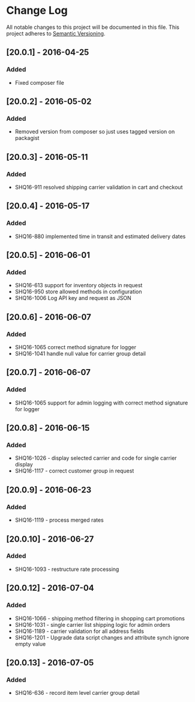 # Change Log
All notable changes to this project will be documented in this file.
This project adheres to [Semantic Versioning](http://semver.org/).

## [20.0.1] - 2016-04-25
### Added
- Fixed composer file

## [20.0.2] - 2016-05-02
### Added
- Removed version from composer so just uses tagged version on packagist

## [20.0.3] - 2016-05-11
### Added
- SHQ16-911 resolved shipping carrier validation in cart and checkout

## [20.0.4] - 2016-05-17
### Added
- SHQ16-880 implemented time in transit and estimated delivery dates

## [20.0.5] - 2016-06-01
### Added
- SHQ16-613 support for inventory objects in request
- SHQ16-950 store allowed methods in configuration
- SHQ16-1006 Log API key and request as JSON

## [20.0.6] - 2016-06-07
### Added
- SHQ16-1065 correct method signature for logger
- SHQ16-1041 handle null value for carrier group detail

## [20.0.7] - 2016-06-07
### Added
- SHQ16-1065 support for admin logging with correct method signature for logger

## [20.0.8] - 2016-06-15
### Added
- SHQ16-1026 - display selected carrier and code for single carrier display
- SHQ16-1117 - correct customer group in request

## [20.0.9] - 2016-06-23
### Added
- SHQ16-1119 - process merged rates

## [20.0.10] - 2016-06-27
### Added
- SHQ16-1093 - restructure rate processing

## [20.0.12] - 2016-07-04
### Added
- SHQ16-1066 - shipping method filtering in shopping cart promotions
- SHQ16-1031 - single carrier list shipping logic for admin orders
- SHQ16-1189 - carrier validation for all address fields
- SHQ16-1201 - Upgrade data script changes and attribute synch ignore empty value

## [20.0.13] - 2016-07-05
### Added
- SHQ16-636 - record item level carrier group detail